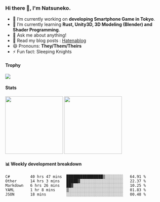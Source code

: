 ### Hi there 👋, I'm Natsuneko.

<!--
**mika-f/mika-f** is a ✨ _special_ ✨ repository because its `README.md` (this file) appears on your GitHub profile.

Here are some ideas to get you started:

- 🔭 I’m currently working on ...
- 🌱 I’m currently learning ...
- 👯 I’m looking to collaborate on ...
- 🤔 I’m looking for help with ...
- 💬 Ask me about ...
- 📫 How to reach me: ...
- 😄 Pronouns: ...
- ⚡ Fun fact: ...
-->

- 🔭 I’m currently working on **developing Smartphone Game in Tokyo**.
- 🌱 I’m currently learning **Rust, Unity3D, 3D Modeling (Blender) and Shader Programming**.
- 💬 Ask me about anything!
- 📝 Read my blog posts : [Hatenablog](https://mikazuki.hatenablog.jp/)
- 😄 Pronouns: **They/Them/Theirs**
- ⚡ Fun fact: Sleeping Knights

#### Trophy

<img src="https://github-profile-trophy.vercel.app/?username=mika-f&no-frame=true&row=1&column=6" />

#### Stats

<p>
  <img src="https://github-readme-stats.vercel.app/api?username=mika-f" height="182" />
  <img src="https://github-readme-stats.vercel.app/api/top-langs/?username=mika-f&layout=compact" height="182" />
</p>


#### 📊 Weekly development breakdown

<!--START_SECTION:waka-->
```text
C#         40 hrs 47 mins  ████████████████▒░░░░░░░░   64.91 % 
Other      14 hrs 3 mins   █████▓░░░░░░░░░░░░░░░░░░░   22.37 % 
Markdown   6 hrs 26 mins   ██▓░░░░░░░░░░░░░░░░░░░░░░   10.25 % 
YAML       1 hr 8 mins     ▒░░░░░░░░░░░░░░░░░░░░░░░░   01.83 % 
JSON       18 mins         ░░░░░░░░░░░░░░░░░░░░░░░░░   00.48 % 
```
<!--END_SECTION:waka-->
